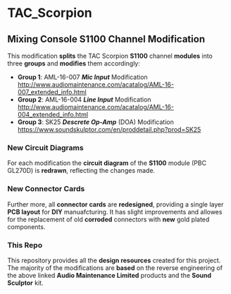 # TAC_Scorpion
## Mixing Console S1100 Channel Modification

This modification **splits** the TAC Scorpion **S1100** channel **modules** into three **groups** and **modifies** them accordingly:

*   **Group 1**: AML-16-007 ***Mic Input*** Modification<br>
    <http://www.audiomaintenance.com/acatalog/AML-16-007_extended_info.html>
*   **Group 2**: AML-16-004 ***Line Input*** Modification<br>
    <http://www.audiomaintenance.com/acatalog/AML-16-004_extended_info.html>
*   **Group 3**: SK25 ***Descrete Op-Amp*** (DOA) Modification<br>
    <https://www.soundskulptor.com/en/proddetail.php?prod=SK25>

### New Circuit Diagrams
For each modification the **circuit diagram** of the **S1100** module (PBC GL270D) is **redrawn**, reflecting the changes made.

### New Connector Cards
Further more, all **connector cards** are **redesigned**, providing a single layer **PCB layout** for **DIY** manuafcturing. It has slight improvements and allowes for the replacement of old **corroded** connectors with **new** gold plated components.

### This Repo
This repository provides all the **design resources** created for this project. The majority of the modifications are **based** on the reverse engineering of the above linked **Audio Maintenance Limited** products and the **Sound Sculptor** kit.


